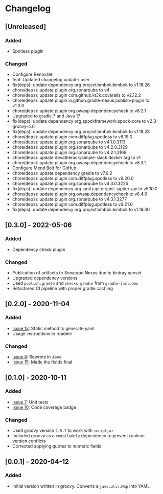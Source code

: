 # Changelog

## [Unreleased]
### Added
- Spotless plugin

### Changed
- Configure Renovate
- feat: Updated changelog updater user
- fix(deps): update dependency org.projectlombok:lombok to v1.18.26
- chore(deps): update plugin org.sonarqube to v4
- chore(deps): update plugin com.github.kt3k.coveralls to v2.12.2
- chore(deps): update plugin io.github.gradle-nexus.publish-plugin to v1.3.0
- chore(deps): update plugin org.owasp.dependencycheck to v8.2.1
- Upgraded to gradle 7 and Java 17
- fix(deps): update dependency org.spockframework:spock-core to v2.3-groovy-4.0
- fix(deps): update dependency org.projectlombok:lombok to v1.18.28
- chore(deps): update plugin com.diffplug.spotless to v6.19.0
- chore(deps): update plugin org.sonarqube to v4.1.0.3113
- chore(deps): update plugin org.sonarqube to v4.2.0.3129
- chore(deps): update plugin org.sonarqube to v4.2.1.3168
- chore(deps): update devatherock/simple-slack docker tag to v1
- chore(deps): update plugin org.owasp.dependencycheck to v8.3.1
- Configure Mend Bolt for GitHub
- chore(deps): update dependency gradle to v7.6.2
- chore(deps): update plugin com.diffplug.spotless to v6.20.0
- chore(deps): update plugin org.sonarqube to v4.3.0.3225
- fix(deps): update dependency org.junit.jupiter:junit-jupiter-api to v5.10.0
- chore(deps): update plugin org.owasp.dependencycheck to v8.4.0
- chore(deps): update plugin org.sonarqube to v4.3.1.3277
- chore(deps): update plugin com.diffplug.spotless to v6.21.0
- fix(deps): update dependency org.projectlombok:lombok to v1.18.30

## [0.3.0] - 2022-05-06
### Added
- Dependency check plugin

### Changed
- Publication of artifacts to Sonatype Nexus due to bintray sunset
- Upgraded dependency versions
- Used `publish.gradle` and `checks.gradle` from `gradle-includes`
- Refactored CI pipeline with proper gradle caching

## [0.2.0] - 2020-11-04
### Added
- [Issue 13](https://github.com/devatherock/simple-yaml/issues/13): Static method to generate yaml
- Usage instructions to readme

### Changed
- [Issue 8](https://github.com/devatherock/simple-yaml/issues/8): Rewrote in Java
- [Issue 15](https://github.com/devatherock/simple-yaml/issues/15): Made the fields final

## [0.1.0] - 2020-10-11
### Added
- [Issue 7](https://github.com/devatherock/simple-yaml/issues/7): Unit tests
- [Issue 10](https://github.com/devatherock/simple-yaml/issues/10): Code coverage badge

### Changed
- Used groovy version `2.5.7` to work with `scriptjar`
- Included groovy as a `compileOnly` dependency to prevent runtime version conflicts
- Corrected applying quotes to numeric fields

## [0.0.1] - 2020-04-12
### Added
- Initial version written in groovy. Converts a `java.util.Map` into YAML